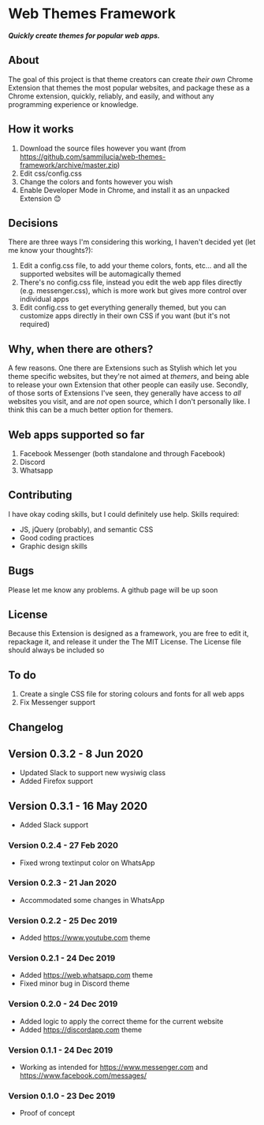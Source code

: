 # Web Themes Framework
_**Quickly create themes for popular web apps.**_

## About
The goal of this project is that theme creators can create _their own_ Chrome Extension that themes the most popular websites, and package these as a Chrome extension, quickly, reliably, and easily, and without any programming experience or knowledge.

## How it works
1. Download the source files however you want (from https://github.com/sammilucia/web-themes-framework/archive/master.zip)
2. Edit css/config.css
3. Change the colors and fonts however you wish
4. Enable Developer Mode in Chrome, and install it as an unpacked Extension 😊

## Decisions
There are three ways I'm considering this working, I haven't decided yet (let me know your thoughts?):
1. Edit a config.css file, to add your theme colors, fonts, etc... and all the supported websites will be automagically themed
2. There's no config.css file, instead you edit the web app files directly (e.g. messenger.css), which is more work but gives more control over individual apps
3. Edit config.css to get everything generally themed, but you can customize apps directly in their own CSS if you want (but it's not required)

## Why, when there are others?
A few reasons. One there are Extensions such as Stylish which let you theme specific websites, but they're not aimed at _themers_, and being able to release your own Extension that other people can easily use. Secondly, of those sorts of Extensions I've seen, they generally have access to _all_ websites you visit, and are _not_ open source, which I don't personally like. I think this can be a much better option for themers.

## Web apps supported so far
1. Facebook Messenger (both standalone and through Facebook)
2. Discord
3. Whatsapp

## Contributing
I have okay coding skills, but I could definitely use help. Skills required:
- JS, jQuery (probably), and semantic CSS
- Good coding practices
- Graphic design skills

## Bugs
Please let me know any problems. A github page will be up soon

## License
Because this Extension is designed as a framework, you are free to edit it, repackage it, and release it under the The MIT License. The License file should always be included so

## To do
1. Create a single CSS file for storing colours and fonts for all web apps
2. Fix Messenger support

## Changelog
## Version 0.3.2 - 8 Jun 2020
- Updated Slack to support new wysiwig class
- Added Firefox support

## Version 0.3.1 - 16 May 2020
- Added Slack support

### Version 0.2.4 - 27 Feb 2020
- Fixed wrong textinput color on WhatsApp

### Version 0.2.3 - 21 Jan 2020
- Accommodated some changes in WhatsApp

### Version 0.2.2 - 25 Dec 2019
- Added https://www.youtube.com theme

### Version 0.2.1 - 24 Dec 2019
- Added https://web.whatsapp.com theme
- Fixed minor bug in Discord theme

### Version 0.2.0 - 24 Dec 2019
- Added logic to apply the correct theme for the current website
- Added https://discordapp.com theme

### Version 0.1.1 - 24 Dec 2019
- Working as intended for https://www.messenger.com and https://www.facebook.com/messages/

### Version 0.1.0 - 23 Dec 2019
- Proof of concept
